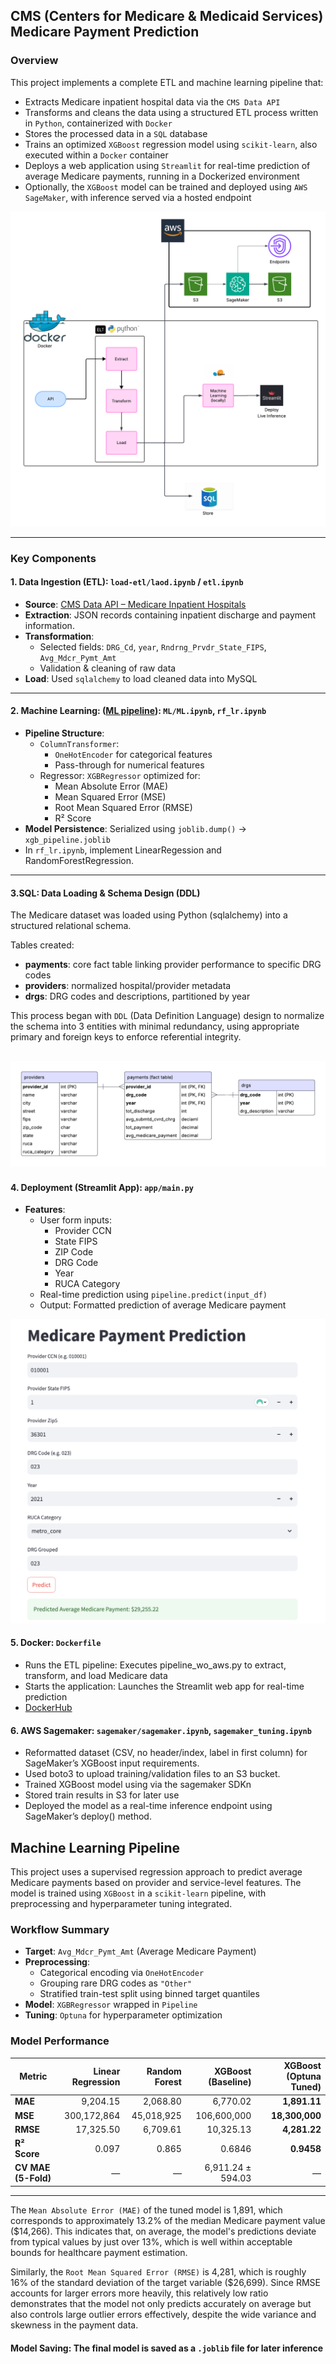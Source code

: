 ## CMS (Centers for Medicare & Medicaid Services) Medicare Payment Prediction

### Overview

This project implements a complete ETL and machine learning pipeline that:

- Extracts Medicare inpatient hospital data via the `CMS Data API`  
- Transforms and cleans the data using a structured ETL process written in `Python`, containerized with `Docker`  
- Stores the processed data in a `SQL` database  
- Trains an optimized `XGBoost` regression model using `scikit-learn`, also executed within a `Docker` container  
- Deploys a web application using `Streamlit` for real-time prediction of average Medicare payments, running in a Dockerized environment  
- Optionally, the `XGBoost` model can be trained and deployed using `AWS SageMaker`, with inference served via a hosted endpoint 

![Model Architecture](images/Blank_diagram.png)

-------

### Key Components

#### 1. Data Ingestion (ETL): `load-etl/laod.ipynb` / `etl.ipynb`

- **Source**: [CMS Data API – Medicare Inpatient Hospitals](https://data.cms.gov/provider-summary-by-type-of-service/medicare-inpatient-hospitals/medicare-inpatient-hospitals-by-provider-and-service)
- **Extraction**: JSON records containing inpatient discharge and payment information.
- **Transformation**:
  - Selected fields: `DRG_Cd`, `year`, `Rndrng_Prvdr_State_FIPS`, `Avg_Mdcr_Pymt_Amt`
  - Validation & cleaning of raw data
- **Load**: Used `sqlalchemy` to load cleaned data into MySQL

---

#### 2. Machine Learning: ([ML pipeline](#machine-learning-pipeline)): `ML/ML.ipynb`, `rf_lr.ipynb`

- **Pipeline Structure**:
  - `ColumnTransformer`:
    - `OneHotEncoder` for categorical features
    - Pass-through for numerical features
  - Regressor: `XGBRegressor` optimized for:
    - Mean Absolute Error (MAE)
    - Mean Squared Error (MSE)
    - Root Mean Squared Error (RMSE)
    - R² Score
- **Model Persistence**: Serialized using `joblib.dump()` → `xgb_pipeline.joblib`
- In `rf_lr.ipynb`, implement LinearRegession and RandomForestRegression.

-----
#### 3.SQL: Data Loading & Schema Design (DDL)
The Medicare dataset was loaded using Python (sqlalchemy) into a structured relational schema.

Tables created:
- **payments**: core fact table linking provider performance to specific DRG codes
- **providers**: normalized hospital/provider metadata
- **drgs**: DRG codes and descriptions, partitioned by year

This process began with `DDL` (Data Definition Language) design to normalize the schema into 3 entities with minimal redundancy, using appropriate primary and foreign keys to enforce referential integrity.

![Model Architecture](images/Blank_diagram_(3).png)
---

#### 4. Deployment (Streamlit App): `app/main.py`

- **Features**:
  - User form inputs:
    - Provider CCN
    - State FIPS
    - ZIP Code
    - DRG Code
    - Year
    - RUCA Category
  - Real-time prediction using `pipeline.predict(input_df)`
  - Output: Formatted prediction of average Medicare payment

  
![Model Architecture](images/streamlit.png)

#### 5. Docker: `Dockerfile`
- Runs the ETL pipeline: Executes pipeline_wo_aws.py to extract, transform, and load Medicare data
- Starts the application: Launches the Streamlit web app for real-time prediction
- [DockerHub](https://hub.docker.com/r/ken1001/cms)

#### 6. AWS Sagemaker: `sagemaker/sagemaker.ipynb`, `sagemaker_tuning.ipynb`


- Reformatted dataset (CSV, no header/index, label in first column) for SageMaker’s XGBoost input requirements.
- Used boto3 to upload training/validation files to an S3 bucket.
- Trained XGBoost model using via the sagemaker SDKn
- Stored train results in S3 for later use
- Deployed the model as a real-time inference endpoint using SageMaker’s deploy() method.

## Machine Learning Pipeline
This project uses a supervised regression approach to predict average Medicare payments based on provider and service-level features. The model is trained using `XGBoost` in a `scikit-learn` pipeline, with preprocessing and hyperparameter tuning integrated.

### Workflow Summary

- **Target**: `Avg_Mdcr_Pymt_Amt` (Average Medicare Payment)
- **Preprocessing**:
  - Categorical encoding via `OneHotEncoder`
  - Grouping rare DRG codes as `"Other"`
  - Stratified train-test split using binned target quantiles
- **Model**: `XGBRegressor` wrapped in `Pipeline`
- **Tuning**: `Optuna` for hyperparameter optimization

###  Model **Performance**

| Metric              | Linear Regression | Random Forest      | XGBoost (Baseline) | XGBoost (Optuna Tuned) |
|---------------------|------------------:|-------------------:|-------------------:|------------------------:|
| **MAE**             | 9,204.15          | 2,068.80           | 6,770.02           | **1,891.11**            |
| **MSE**             | 300,172,864       | 45,018,925         | 106,600,000        | **18,300,000**          |
| **RMSE**            | 17,325.50         | 6,709.61           | 10,325.13          | **4,281.22**            |
| **R² Score**        | 0.097             | 0.865              | 0.6846             | **0.9458**              |
| **CV MAE (5-Fold)** | —                 | —                  | 6,911.24 ± 594.03  | —                       |

---
The `Mean Absolute Error (MAE)` of the tuned model is 1,891, which corresponds to approximately 13.2% of the median Medicare payment value ($14,266). This indicates that, on average, the model's predictions deviate from typical values by just over 13%, which is well within acceptable bounds for healthcare payment estimation.

Similarly, the `Root Mean Squared Error (RMSE)`  is 4,281, which is roughly 16% of the standard deviation of the target variable ($26,699). Since RMSE accounts for larger errors more heavily, this relatively low ratio demonstrates that the model not only predicts accurately on average but also controls large outlier errors effectively, despite the wide variance and skewness in the payment data.

#### Model Saving: The final model is saved as a `.joblib` file for later inference
